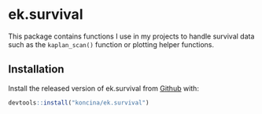 
<!-- README.md is generated from README.Rmd. Please edit that file -->

# ek.survival

This package contains functions I use in my projects to handle survival
data such as the `kaplan_scan()` function or plotting helper functions.

## Installation

Install the released version of ek.survival from
[Github](https://github.com/koncina/ek.survival) with:

``` r
devtools::install("koncina/ek.survival")
```
